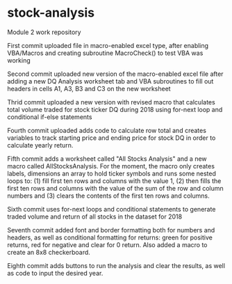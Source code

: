 # stock-analysis
Module 2 work repository

First commit uploaded file in macro-enabled excel type, after enabling VBA/Macros and creating subroutine MacroCheck() to test VBA was working

Second commit uploaded new version of the macro-enabled excel file after adding a new DQ Analysis worksheet tab and VBA subroutines to fill out headers in cells A1, A3, B3 and C3 on the new worksheet

Thrid commit uploaded a new version with revised macro that calculates total volume traded for stock ticker DQ during 2018 using for-next loop and conditional if-else statements

Fourth commit uploaded adds code to calculate row total and creates variables to track starting price and ending price for stock DQ in order to calculate yearly return.

Fifth commit adds a worksheet called "All Stocks Analysis" and a new macro called AllStocksAnalysis. For the moment, the macro only creates labels, dimensions an array to hold ticker symbols and runs some nested loops to: (1) fill first ten rows and columns with the value 1, (2) then fills the first ten rows and columns with the value of the sum of the row and column numbers and (3) clears the contents of the first ten rows and columns.

Sixth commit uses for-next loops and conditional statements to generate traded volume and return of all stocks in the dataset for 2018

Seventh commit added font and border formatting both for numbers and headers, as well as conditional formatting for returns: green for positive returns, red for negative and clear for 0 return. Also added a macro to create an 8x8 checkerboard.

Eighth commit adds buttons to run the analysis and clear the results, as well as code to input the desired year.
